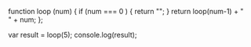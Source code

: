 
function loop (num) {
if (num === 0 ) {
return "";
}
return loop(num-1) + "<br>" + num;
};

var result = loop(5);
console.log(result);
